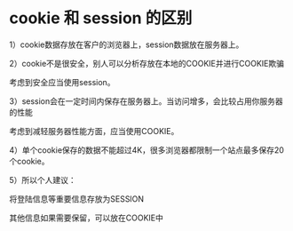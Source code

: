 # cookie 和 session 的区别 

 1）cookie数据存放在客户的浏览器上，session数据放在服务器上。

 2）cookie不是很安全，别人可以分析存放在本地的COOKIE并进行COOKIE欺骗

考虑到安全应当使用session。

 3）session会在一定时间内保存在服务器上。当访问增多，会比较占用你服务器的性能

考虑到减轻服务器性能方面，应当使用COOKIE。

 4）单个cookie保存的数据不能超过4K，很多浏览器都限制一个站点最多保存20个cookie。

 5）所以个人建议：

将登陆信息等重要信息存放为SESSION

其他信息如果需要保留，可以放在COOKIE中

